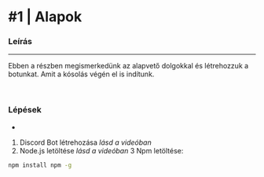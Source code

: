 # #1 | Alapok

### Leírás 
---
Ebben a részben megismerkedünk az alapvető dolgokkal és létrehozzuk a botunkat. Amit a kósolás végén el is indítunk.

<br />

### Lépések
-
1. Discord Bot létrehozása *lásd a videóban* 
2. Node.js letöltése *lásd a videóban*
3 Npm letöltése:

```sh
npm install npm -g 
```
